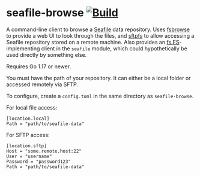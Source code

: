 # seafile-browse [![Build](https://github.com/thatoddmailbox/seafile-browse/actions/workflows/build.yml/badge.svg)](https://github.com/thatoddmailbox/seafile-browse/actions/workflows/build.yml)

A command-line client to browse a [Seafile](https://seafile.com) data repository. Uses [fsbrowse](https://github.com/thatoddmailbox/fsbrowse) to provide a web UI to look through the files, and [sftpfs](https://github.com/thatoddmailbox/sftpfs) to allow accessing a Seafile repository stored on a remote machine. Also provides an [fs.FS](https://pkg.go.dev/io/fs#FS)-implementing client in the `seafile` module, which could hypothetically be used directly by something else.

Requires Go 1.17 or newer.

You must have the path of your repository. It can either be a local folder or accessed remotely via SFTP.

To configure, create a `config.toml` in the same directory as `seafile-browse`.

For local file access:
```
[location.local]
Path = "path/to/seafile-data"
```

For SFTP access:
```
[location.sftp]
Host = "some.remote.host:22"
User = "username"
Password = "password123"
Path = "path/to/seafile-data"
```

